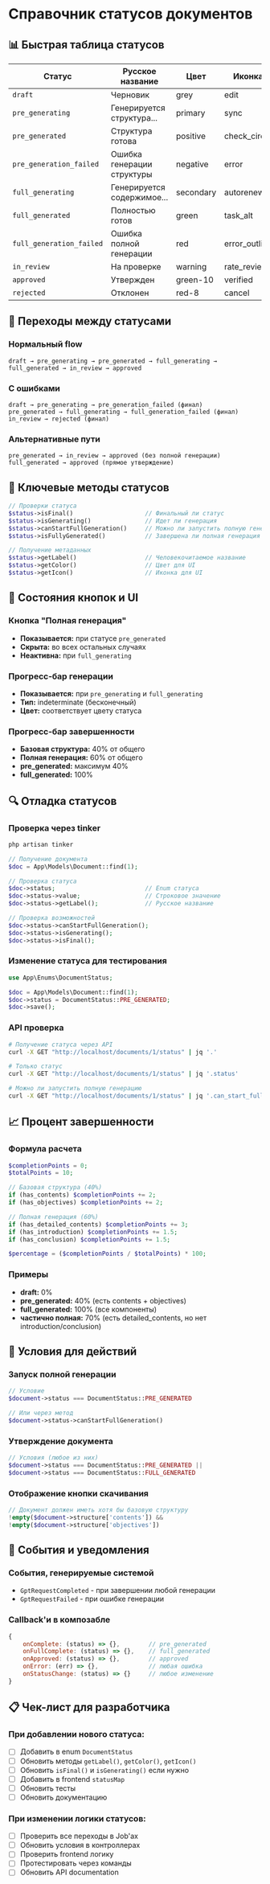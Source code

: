 # Справочник статусов документов

## 📊 Быстрая таблица статусов

| Статус | Русское название | Цвет | Иконка | Финальный | Генерация |
|--------|------------------|------|--------|-----------|-----------|
| `draft` | Черновик | grey | edit | ❌ | ❌ |
| `pre_generating` | Генерируется структура... | primary | sync | ❌ | ✅ |
| `pre_generated` | Структура готова | positive | check_circle | ❌ | ❌ |
| `pre_generation_failed` | Ошибка генерации структуры | negative | error | ✅ | ❌ |
| `full_generating` | Генерируется содержимое... | secondary | autorenew | ❌ | ✅ |
| `full_generated` | Полностью готов | green | task_alt | ❌ | ❌ |
| `full_generation_failed` | Ошибка полной генерации | red | error_outline | ✅ | ❌ |
| `in_review` | На проверке | warning | rate_review | ❌ | ❌ |
| `approved` | Утвержден | green-10 | verified | ✅ | ❌ |
| `rejected` | Отклонен | red-8 | cancel | ✅ | ❌ |

## 🔄 Переходы между статусами

### Нормальный flow
```
draft → pre_generating → pre_generated → full_generating → full_generated → in_review → approved
```

### С ошибками
```
draft → pre_generating → pre_generation_failed (финал)
pre_generated → full_generating → full_generation_failed (финал)
in_review → rejected (финал)
```

### Альтернативные пути
```
pre_generated → in_review → approved (без полной генерации)
full_generated → approved (прямое утверждение)
```

## 🎯 Ключевые методы статусов

```php
// Проверки статуса
$status->isFinal()                    // Финальный ли статус
$status->isGenerating()               // Идет ли генерация
$status->canStartFullGeneration()     // Можно ли запустить полную генерацию
$status->isFullyGenerated()           // Завершена ли полная генерация

// Получение метаданных
$status->getLabel()                   // Человекочитаемое название
$status->getColor()                   // Цвет для UI
$status->getIcon()                    // Иконка для UI
```

## 📱 Состояния кнопок и UI

### Кнопка "Полная генерация"
- **Показывается:** при статусе `pre_generated`
- **Скрыта:** во всех остальных случаях
- **Неактивна:** при `full_generating`

### Прогресс-бар генерации
- **Показывается:** при `pre_generating` и `full_generating`
- **Тип:** indeterminate (бесконечный)
- **Цвет:** соответствует цвету статуса

### Прогресс-бар завершенности
- **Базовая структура:** 40% от общего
- **Полная генерация:** 60% от общего
- **pre_generated:** максимум 40%
- **full_generated:** 100%

## 🔍 Отладка статусов

### Проверка через tinker
```php
php artisan tinker

// Получение документа
$doc = App\Models\Document::find(1);

// Проверка статуса
$doc->status;                         // Enum статуса
$doc->status->value;                  // Строковое значение
$doc->status->getLabel();             // Русское название

// Проверка возможностей
$doc->status->canStartFullGeneration();
$doc->status->isGenerating();
$doc->status->isFinal();
```

### Изменение статуса для тестирования
```php
use App\Enums\DocumentStatus;

$doc = App\Models\Document::find(1);
$doc->status = DocumentStatus::PRE_GENERATED;
$doc->save();
```

### API проверка
```bash
# Получение статуса через API
curl -X GET "http://localhost/documents/1/status" | jq '.'

# Только статус
curl -X GET "http://localhost/documents/1/status" | jq '.status'

# Можно ли запустить полную генерацию
curl -X GET "http://localhost/documents/1/status" | jq '.can_start_full_generation'
```

## 📈 Процент завершенности

### Формула расчета
```php
$completionPoints = 0;
$totalPoints = 10;

// Базовая структура (40%)
if (has_contents) $completionPoints += 2;
if (has_objectives) $completionPoints += 2;

// Полная генерация (60%)
if (has_detailed_contents) $completionPoints += 3;
if (has_introduction) $completionPoints += 1.5;
if (has_conclusion) $completionPoints += 1.5;

$percentage = ($completionPoints / $totalPoints) * 100;
```

### Примеры
- **draft:** 0%
- **pre_generated:** 40% (есть contents + objectives)
- **full_generated:** 100% (все компоненты)
- **частично полная:** 70% (есть detailed_contents, но нет introduction/conclusion)

## 🚦 Условия для действий

### Запуск полной генерации
```php
// Условие
$document->status === DocumentStatus::PRE_GENERATED

// Или через метод
$document->status->canStartFullGeneration()
```

### Утверждение документа
```php
// Условия (любое из них)
$document->status === DocumentStatus::PRE_GENERATED ||
$document->status === DocumentStatus::FULL_GENERATED
```

### Отображение кнопки скачивания
```php
// Документ должен иметь хотя бы базовую структуру
!empty($document->structure['contents']) && 
!empty($document->structure['objectives'])
```

## 🔔 События и уведомления

### События, генерируемые системой
- `GptRequestCompleted` - при завершении любой генерации
- `GptRequestFailed` - при ошибке генерации

### Callback'и в композабле
```javascript
{
    onComplete: (status) => {},        // pre_generated
    onFullComplete: (status) => {},    // full_generated  
    onApproved: (status) => {},        // approved
    onError: (err) => {},              // любая ошибка
    onStatusChange: (status) => {}     // любое изменение
}
```

## 📋 Чек-лист для разработчика

### При добавлении нового статуса:
- [ ] Добавить в enum `DocumentStatus`
- [ ] Обновить методы `getLabel()`, `getColor()`, `getIcon()`
- [ ] Обновить `isFinal()` и `isGenerating()` если нужно
- [ ] Добавить в frontend `statusMap`
- [ ] Обновить тесты
- [ ] Обновить документацию

### При изменении логики статусов:
- [ ] Проверить все переходы в Job'ах
- [ ] Обновить условия в контроллерах
- [ ] Проверить frontend логику
- [ ] Протестировать через команды
- [ ] Обновить API documentation 